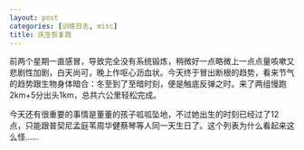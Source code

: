 ```yaml
---
layout: post
categories: [训练日志, misc]
title: 庆生恢复跑
---
```


前两个星期一直感冒，导致完全没有系统锻炼，稍微好一点略微上一点点量咳嗽又悲剧性加剧，白天尚可，晚上作呕心沥血状。今天终于冒出断根的趋势，看来节气的趋势跟生物身体暗合：冬至到了至暗时刻，便是触底反弹之时。来了两组慢跑2km+5分出头1km，总共六公里轻松完成。

今天还有很重要的事情是董董的孩子呱呱坠地，不过她出生的时刻已经过了12点，只能跟普契尼孟庭苇周华健蔡琴等人同一天生日了。这个列表为什么看起来这么怪……
